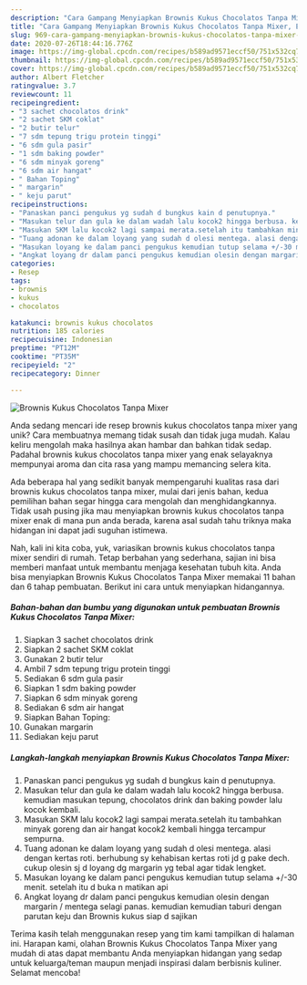 ```yaml
---
description: "Cara Gampang Menyiapkan Brownis Kukus Chocolatos Tanpa Mixer, Enak"
title: "Cara Gampang Menyiapkan Brownis Kukus Chocolatos Tanpa Mixer, Enak"
slug: 969-cara-gampang-menyiapkan-brownis-kukus-chocolatos-tanpa-mixer-enak
date: 2020-07-26T18:44:16.776Z
image: https://img-global.cpcdn.com/recipes/b589ad9571eccf50/751x532cq70/brownis-kukus-chocolatos-tanpa-mixer-foto-resep-utama.jpg
thumbnail: https://img-global.cpcdn.com/recipes/b589ad9571eccf50/751x532cq70/brownis-kukus-chocolatos-tanpa-mixer-foto-resep-utama.jpg
cover: https://img-global.cpcdn.com/recipes/b589ad9571eccf50/751x532cq70/brownis-kukus-chocolatos-tanpa-mixer-foto-resep-utama.jpg
author: Albert Fletcher
ratingvalue: 3.7
reviewcount: 11
recipeingredient:
- "3 sachet chocolatos drink"
- "2 sachet SKM coklat"
- "2 butir telur"
- "7 sdm tepung trigu protein tinggi"
- "6 sdm gula pasir"
- "1 sdm baking powder"
- "6 sdm minyak goreng"
- "6 sdm air hangat"
- " Bahan Toping"
- " margarin"
- " keju parut"
recipeinstructions:
- "Panaskan panci pengukus yg sudah d bungkus kain d penutupnya."
- "Masukan telur dan gula ke dalam wadah lalu kocok2 hingga berbusa. kemudian masukan tepung, chocolatos drink dan baking powder lalu kocok kembali."
- "Masukan SKM lalu kocok2 lagi sampai merata.setelah itu tambahkan minyak goreng dan air hangat kocok2 kembali hingga tercampur sempurna."
- "Tuang adonan ke dalam loyang yang sudah d olesi mentega. alasi dengan kertas roti. berhubung sy kehabisan kertas roti jd g pake dech. cukup olesin sj d loyang dg margarin yg tebal agar tidak lengket."
- "Masukan loyang ke dalam panci pengukus kemudian tutup selama +/-30 menit. setelah itu d buka n matikan api"
- "Angkat loyang dr dalam panci pengukus kemudian olesin dengan margarin / mentega selagi panas. kemudian kemudian taburi dengan parutan keju dan Brownis kukus siap d sajikan"
categories:
- Resep
tags:
- brownis
- kukus
- chocolatos

katakunci: brownis kukus chocolatos 
nutrition: 185 calories
recipecuisine: Indonesian
preptime: "PT12M"
cooktime: "PT35M"
recipeyield: "2"
recipecategory: Dinner

---
```



![Brownis Kukus Chocolatos Tanpa Mixer](https://img-global.cpcdn.com/recipes/b589ad9571eccf50/751x532cq70/brownis-kukus-chocolatos-tanpa-mixer-foto-resep-utama.jpg)

Anda sedang mencari ide resep brownis kukus chocolatos tanpa mixer yang unik? Cara membuatnya memang tidak susah dan tidak juga mudah. Kalau keliru mengolah maka hasilnya akan hambar dan bahkan tidak sedap. Padahal brownis kukus chocolatos tanpa mixer yang enak selayaknya mempunyai aroma dan cita rasa yang mampu memancing selera kita.



Ada beberapa hal yang sedikit banyak mempengaruhi kualitas rasa dari brownis kukus chocolatos tanpa mixer, mulai dari jenis bahan, kedua pemilihan bahan segar hingga cara mengolah dan menghidangkannya. Tidak usah pusing jika mau menyiapkan brownis kukus chocolatos tanpa mixer enak di mana pun anda berada, karena asal sudah tahu triknya maka hidangan ini dapat jadi suguhan istimewa.


Nah, kali ini kita coba, yuk, variasikan brownis kukus chocolatos tanpa mixer sendiri di rumah. Tetap berbahan yang sederhana, sajian ini bisa memberi manfaat untuk membantu menjaga kesehatan tubuh kita. Anda bisa menyiapkan Brownis Kukus Chocolatos Tanpa Mixer memakai 11 bahan dan 6 tahap pembuatan. Berikut ini cara untuk menyiapkan hidangannya.

<!--inarticleads1-->

##### Bahan-bahan dan bumbu yang digunakan untuk pembuatan Brownis Kukus Chocolatos Tanpa Mixer:

1. Siapkan 3 sachet chocolatos drink
1. Siapkan 2 sachet SKM coklat
1. Gunakan 2 butir telur
1. Ambil 7 sdm tepung trigu protein tinggi
1. Sediakan 6 sdm gula pasir
1. Siapkan 1 sdm baking powder
1. Siapkan 6 sdm minyak goreng
1. Sediakan 6 sdm air hangat
1. Siapkan  Bahan Toping:
1. Gunakan  margarin
1. Sediakan  keju parut




<!--inarticleads2-->

##### Langkah-langkah menyiapkan Brownis Kukus Chocolatos Tanpa Mixer:

1. Panaskan panci pengukus yg sudah d bungkus kain d penutupnya.
1. Masukan telur dan gula ke dalam wadah lalu kocok2 hingga berbusa. kemudian masukan tepung, chocolatos drink dan baking powder lalu kocok kembali.
1. Masukan SKM lalu kocok2 lagi sampai merata.setelah itu tambahkan minyak goreng dan air hangat kocok2 kembali hingga tercampur sempurna.
1. Tuang adonan ke dalam loyang yang sudah d olesi mentega. alasi dengan kertas roti. berhubung sy kehabisan kertas roti jd g pake dech. cukup olesin sj d loyang dg margarin yg tebal agar tidak lengket.
1. Masukan loyang ke dalam panci pengukus kemudian tutup selama +/-30 menit. setelah itu d buka n matikan api
1. Angkat loyang dr dalam panci pengukus kemudian olesin dengan margarin / mentega selagi panas. kemudian kemudian taburi dengan parutan keju dan Brownis kukus siap d sajikan




Terima kasih telah menggunakan resep yang tim kami tampilkan di halaman ini. Harapan kami, olahan Brownis Kukus Chocolatos Tanpa Mixer yang mudah di atas dapat membantu Anda menyiapkan hidangan yang sedap untuk keluarga/teman maupun menjadi inspirasi dalam berbisnis kuliner. Selamat mencoba!
